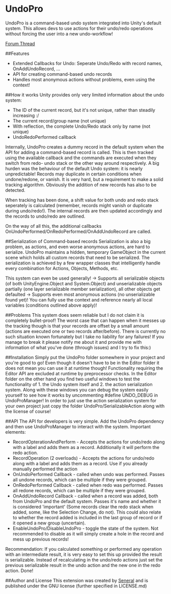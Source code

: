 # UndoPro
UndoPro is a command-based undo system integrated into Unity's default system. This allows devs to use actions for their undo/redo operations without forcing the user into a new undo-workflow!

[Forum Thread](https://community.unity.com/t5/Extensions-OnGUI/WIP-Open-Source-UndoPro-Command-pattern-Undo-integration/m-p/2640947)

##Features
- Extended Callbacks for Undo: Seperate Undo/Redo with record names, OnAddUndoRecord, ...
- API for creating command-based undo records
- Handles most anonymous actions without problems, even using the context!

##How it works
Unity provides only very limited information about the undo system:
- The ID of the current record, but it's not unique, rather than steadily increasing :/
- The current record/group name (not unique)
- With reflection, the complete Undo/Redo stack only by name (not unique)
- UndoRedoPerformed callback

Internally, UndoPro creates a dummy record in the default system when the API for adding a command-based record is called. This is then tracked using the available callback and the commands are executed when they switch from redo- undo stack or the other way around respectively.
A big hurden was the behaviour of the default Undo system: it is nearly unpredictable! Records may duplicate in certain conditions when undone/redone, or vanish. It is very hard, but a requirement to make a solid tracking algorithm. Obviously the addition of new records has also to be detected.

When tracking has been done, a shift value for both undo and redo stack seperately is calculated (remember, records might vanish or duplicate during undo/redo!). The internal records are then updated accordingly and the records to undo/redo are outlined.

On the way of all this, the additional callbacks OnUndoPerformed/OnRedoPerformed/OnAddUndoRecord are called.

##Serialization of Command-based records
Serialization is also a big problem, as actions, and even worse anonymous actions, are hard to serialize. UndoPro maintains a hidden, temporary GameObject in the current scene which holds all custom records that need to be serialized. The serialization is achieved by a few wrapper classes that intelligently handle every combination for Actions, Objects, Methods, etc.

This system can even be used generally!
-> Supports all serializable objects (of both UnityEngine.Object and System.Object) and unserializable objects partially (one layer serializable member serialization), all other objects get defaulted
-> Supports even most anonymous actions (no unserializable found yet)! You can fully use the context and reference nearly all local variables (conditions outlined above apply)!

##Problems
This system does seem reliable but I do not claim it is completely bullet-proof!
The worst case that can happen when it messes up the tracking though is that your records are offset by a small amount (actions are executed one or two records after/before). There is currently no such situation known fortunately but I take no liability for any failures!
If you manage to break it please notify me about it and provide me with information of what you've done (through issues) and I try to fix this:)

##Installation
Simply put the UndoPro folder somewhere in your project and you're good to go! Even though it doesn't have to be in the Editor folder it does not mean you can use it at runtime though! Functionality requiring the Editor API are excluded at runtime by preprocessor checks.
In the Editor folder on the other hand you find two useful windows to test the functionality of 1. the Undo system itself and 2. the action serialization system. Along with these windows you can debug the system easily yourself to see how it works by uncommenting #define UNDO_DEBUG in UndoProManager!
In order to just use the action serialization system for your own project just copy the folder UndoPro/SerializableAction along with the license of course!

##API
The API for developers is very simple.
Add the UndoPro dependency and then use UndoProManager to interact with the system. Important elements:
- RecordOpterationAndPerform - Accepts the actions for undo/redo along with a label and adds them as a record. Additionally it will perform the redo action.
- RecordOperation (2 overloads) - Accepts the actions for undo/redo along with a label and adds them as a record. Use if you already manually performed the action
- OnUndoPerformed Callback - called when undo was performed. Passes all undone records, which can be multiple if they were grouped.
- OnRedoPerformed Callback - called when redo was performed. Passes all redone records, which can be multiple if they were grouped.
- OnAddUndoRecord Callback - called when a record was added, both from UndoPro and the default system. Passes it's name and whether it is considered 'important' (Some records clear the redo stack when added, some, like the Selection Change, do not). This could also relate to whether the record added is included in the last group of record or if it opened a new group (uncertain).
- EnableUndoPro/DisableUndoPro - toggle the state of the system. Not recommended to disable as it will simply create a hole in the record and mess up previous records!

Recommendation: If you calculated something or performed any operation with an intermediate result, it is very easy to set this up provided the result is serializable. Instead of recalculating in the undo/redo actions just set the previous serializable result in the undo action and the new one in the redo action. Done!

##Author and License
This extension was created by [Seneral](https://community.unity.com/t5/user/viewprofilepage/user-id/615187) and is published under the GNU license (further specified in LICENSE.md)
